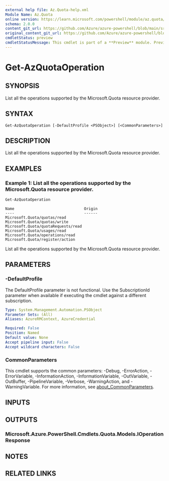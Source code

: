 ```yaml
---
external help file: Az.Quota-help.xml
Module Name: Az.Quota
online version: https://learn.microsoft.com/powershell/module/az.quota/get-azquotaoperation
schema: 2.0.0
content_git_url: https://github.com/Azure/azure-powershell/blob/main/src/Quota/Quota/help/Get-AzQuotaOperation.md
original_content_git_url: https://github.com/Azure/azure-powershell/blob/main/src/Quota/Quota/help/Get-AzQuotaOperation.md
cmdletStatus: preview
cmdletStatusMessage: This cmdlet is part of a **Preview** module. Preview versions aren't recommended for use in production environments. For more information, see https://aka.ms/azps-refstatus.
---
```


# Get-AzQuotaOperation

## SYNOPSIS
List all the operations supported by the Microsoft.Quota resource provider.

## SYNTAX

```
Get-AzQuotaOperation [-DefaultProfile <PSObject>] [<CommonParameters>]
```

## DESCRIPTION
List all the operations supported by the Microsoft.Quota resource provider.

## EXAMPLES

### Example 1: List all the operations supported by the Microsoft.Quota resource provider.
```powershell
Get-AzQuotaOperation
```

```output
Name                               Origin
----                               ------
Microsoft.Quota/quotas/read
Microsoft.Quota/quotas/write
Microsoft.Quota/quotaRequests/read
Microsoft.Quota/usages/read
Microsoft.Quota/operations/read
Microsoft.Quota/register/action
```

List all the operations supported by the Microsoft.Quota resource provider.

## PARAMETERS

### -DefaultProfile
The DefaultProfile parameter is not functional.
Use the SubscriptionId parameter when available if executing the cmdlet against a different subscription.

```yaml
Type: System.Management.Automation.PSObject
Parameter Sets: (All)
Aliases: AzureRMContext, AzureCredential

Required: False
Position: Named
Default value: None
Accept pipeline input: False
Accept wildcard characters: False
```

### CommonParameters
This cmdlet supports the common parameters: -Debug, -ErrorAction, -ErrorVariable, -InformationAction, -InformationVariable, -OutVariable, -OutBuffer, -PipelineVariable, -Verbose, -WarningAction, and -WarningVariable. For more information, see [about_CommonParameters](http://go.microsoft.com/fwlink/?LinkID=113216).

## INPUTS

## OUTPUTS

### Microsoft.Azure.PowerShell.Cmdlets.Quota.Models.IOperationResponse

## NOTES

## RELATED LINKS
